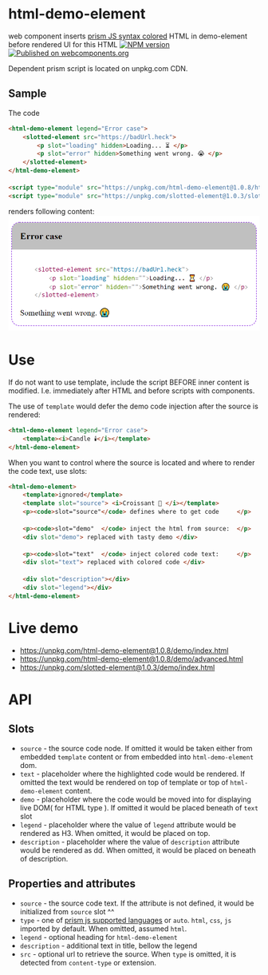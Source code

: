 # html-demo-element
web component inserts [prism JS syntax colored](https://prismjs.com/) HTML in demo-element before rendered UI for this HTML
[![NPM version][npm-image]][npm-url] 
[![Published on webcomponents.org][wc-image]][wc-url] 

Dependent prism script is located on unpkg.com CDN.

## Sample
The code
```html
<html-demo-element legend="Error case">
    <slotted-element src="https://badUrl.heck">
        <p slot="loading" hidden>Loading... ⏳ </p>
        <p slot="error" hidden>Something went wrong. 😭 </p>
    </slotted-element>
</html-demo-element>

<script type="module" src="https://unpkg.com/html-demo-element@1.0.8/html-demo-element.js"></script>
<script type="module" src="https://unpkg.com/slotted-element@1.0.3/slotted-element.js"></script>
```

renders following content:
![screenshot](screenshot.png?raw=true "screenshot")

# Use
If do not want to use template, include the script BEFORE inner content is modified. I.e. immediately after HTML and before scripts with components.

The use of `template` would defer the demo code injection after the source is rendered:
```html
<html-demo-element legend="Error case">
    <template><i>Candle 🕯️</i></template>
</html-demo-element>
```

When you want to control where the source is located and where to render the code text, use slots:
```html
<html-demo-element>
    <template>ignored</template>
    <template slot="source"> <i>Croissant 🥐️ </i></template>
    <p><code>slot="source"</code> defines where to get code     </p>

    <p><code>slot="demo"  </code> inject the html from source:  </p>
    <div slot="demo"> replaced with tasty demo </div>

    <p><code>slot="text"  </code> inject colored code text:     </p>
    <div slot="text"> replaced with colored code </div>
    
    <div slot="description"></div>
    <div slot="legend"></div>
</html-demo-element>
```

# Live demo
* https://unpkg.com/html-demo-element@1.0.8/demo/index.html
* https://unpkg.com/html-demo-element@1.0.8/demo/advanced.html
* https://unpkg.com/slotted-element@1.0.3/demo/index.html

# API
## Slots
* `source` - the source code node. If omitted it would be taken either from embedded `template` content or
  from embedded into `html-demo-element` dom.
* `text` - placeholder where the highlighted code would be rendered. If omitted the text would be rendered on 
  top of template or top of `html-demo-element` content. 
* `demo` - placeholder where the code would be moved into for displaying live DOM( for HTML type ). 
  If omitted it would be placed beneath of `text` slot 
* `legend` - placeholder where the value of `legend` attribute would be rendered as H3. 
  When omitted, it would be placed on top.
* `description` - placeholder where the value of `description` attribute would be rendered as dd. 
  When omitted, it would be placed on beneath of description.

## Properties and attributes
* `source` - the source code text. If the attribute is not defined, it would be initialized from `source` slot ^^
* `type` - one of [prism js  supported languages](https://prismjs.com/#supported-languages) or `auto`. 
  `html`, `css`, `js` imported by default. When omitted, assumed `html`.
* `legend` - optional heading for `html-demo-element`  
* `description` - additional text in title, bellow the legend
* `src` - optional url to retrieve the source. When `type` is omitted, it is detected from `content-type` or extension.

[npm-image]:      https://img.shields.io/npm/v/html-demo-element.svg
[npm-url]:        https://npmjs.org/package/html-demo-element
[wc-image]:       https://img.shields.io/badge/webcomponents.org-published-blue.svg
[wc-url]:         https://www.webcomponents.org/element/html-demo-element
